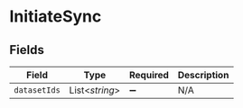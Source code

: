 # InitiateSync


## Fields

| Field              | Type               | Required           | Description        |
| ------------------ | ------------------ | ------------------ | ------------------ |
| `datasetIds`       | List<*string*>     | :heavy_minus_sign: | N/A                |